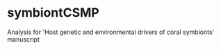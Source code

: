 # symbiontCSMP
Analysis for 'Host genetic and environmental drivers of coral symbionts' manuscript 
